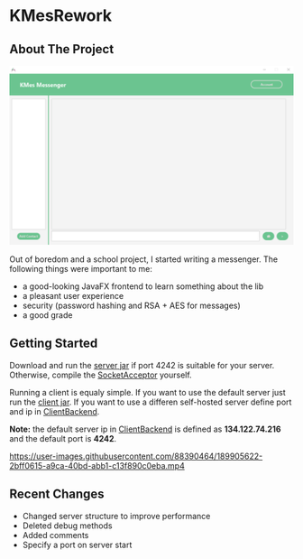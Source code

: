 # KMesRework

<!-- ABOUT THE PROJECT -->
## About The Project

![Messenger Home Screen](/src/main/resources/images/homescreen.png?raw=true)

Out of boredom and a school project, I started writing a messenger.
The following things were important to me:

* a good-looking JavaFX frontend to learn something about the lib 
* a pleasant user experience
* security (password hashing and RSA + AES for messages)
* a good grade

<!-- GETTING STARTED -->
## Getting Started

Download and run the [server jar](out/artifacts/KMesReworkServer_stable_1_0_3_jar/KMesReworkServer_stable-1.0.3.jar) if port 4242 is suitable for your server.
Otherwise, compile the [SocketAcceptor](src/main/java/server/SocketAcceptor.java) yourself.

Running a client is equaly simple. If you want to use the default server just run the [client jar](out/artifacts/KMesReworkClient_stable_1_0_3_jar/KMesReworkClient_stable-1.0.3.jar).
If you want to use a differen self-hosted server define port and ip in [ClientBackend](src/main/java/client/ClientBackend.java).

**Note:** the default server ip in [ClientBackend](src/main/java/client/ClientBackend.java) is defined as **134.122.74.216** and the default port is **4242**.

https://user-images.githubusercontent.com/88390464/189905622-2bff0615-a9ca-40bd-abb1-c13f890c0eba.mp4

## Recent Changes

- Changed server structure to improve performance
- Deleted debug methods
- Added comments
- Specify a port on server start
